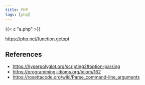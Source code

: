 ```yaml
---
title: PHP
tags: [php]
---
```


{{< c "a.php" >}}

<https://php.net/function.getopt>

## References

- <https://hyperpolyglot.org/scripting2#option-parsing>
- <https://programming-idioms.org/idiom/162>
- <https://rosettacode.org/wiki/Parse_command-line_arguments>
